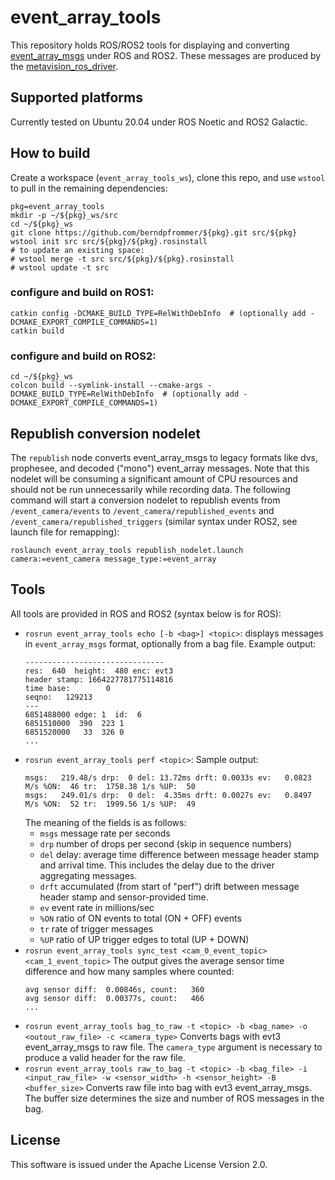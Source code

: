 # event_array_tools

This repository holds ROS/ROS2 tools for displaying and converting
[event_array_msgs](https://github.com/berndpfrommer/event_array_msgs)
under ROS and ROS2. These messages are produced by the
[metavision_ros_driver](https://github.com/berndpfrommer/metavision_ros_driver).

## Supported platforms

Currently tested on Ubuntu 20.04 under ROS Noetic and ROS2 Galactic.

## How to build
Create a workspace (``event_array_tools_ws``), clone this repo, and use ``wstool``
to pull in the remaining dependencies:

```
pkg=event_array_tools
mkdir -p ~/${pkg}_ws/src
cd ~/${pkg}_ws
git clone https://github.com/berndpfrommer/${pkg}.git src/${pkg}
wstool init src src/${pkg}/${pkg}.rosinstall
# to update an existing space:
# wstool merge -t src src/${pkg}/${pkg}.rosinstall
# wstool update -t src
```

### configure and build on ROS1:

```
catkin config -DCMAKE_BUILD_TYPE=RelWithDebInfo  # (optionally add -DCMAKE_EXPORT_COMPILE_COMMANDS=1)
catkin build
```

### configure and build on ROS2:

```
cd ~/${pkg}_ws
colcon build --symlink-install --cmake-args -DCMAKE_BUILD_TYPE=RelWithDebInfo  # (optionally add -DCMAKE_EXPORT_COMPILE_COMMANDS=1)
```

## Republish conversion nodelet

The ``republish`` node converts event_array_msgs to legacy formats
like dvs, prophesee, and decoded ("mono") event_array messages. Note
that this nodelet will be consuming a significant amount of CPU
resources and should not be run unnecessarily while recording data.
The following command will start a conversion nodelet to republish
events from ``/event_camera/events`` to
``/event_camera/republished_events`` and
``/event_camera/republished_triggers``
(similar syntax under ROS2, see launch file for remapping):
```
roslaunch event_array_tools republish_nodelet.launch camera:=event_camera message_type:=event_array
```

## Tools

All tools are provided in ROS and ROS2 (syntax below is for ROS):

- ``rosrun event_array_tools echo [-b <bag>] <topic>``: displays messages in
  ``event_array_msgs`` format, optionally from a bag file. Example output:
  ```
  -------------------------------
  res:  640  height:  480 enc: evt3
  header stamp: 1664227781775114816
  time base:        0
  seqno:   129213
  ---
  6851488000 edge: 1  id:  6
  6851510000  390  223 1
  6851520000   33  326 0
  ...
  ```
- ``rosrun event_array_tools perf <topic>``:
  Sample output:
  ```
  msgs:   219.48/s drp:  0 del: 13.72ms drft: 0.0033s ev:   0.0823 M/s %ON:  46 tr:  1758.38 1/s %UP:  50
  msgs:   249.01/s drp:  0 del:  4.35ms drft: 0.0027s ev:   0.8497 M/s %ON:  52 tr:  1999.56 1/s %UP:  49
   ```
   The meaning of the fields is as follows:
   - ``msgs`` message rate per seconds
   - ``drp`` number of drops per second (skip in sequence numbers)
   - ``del`` delay: average time difference between message header
     stamp and arrival time. This includes the delay due to the driver
     aggregating messages.
   - ``drft`` accumulated (from start of "perf") drift between message
     header stamp and sensor-provided time.
   - ``ev`` event rate in millions/sec
   - ``%ON`` ratio of ON events to total (ON + OFF) events
   - ``tr`` rate of trigger messages
   - ``%UP`` ratio of UP trigger edges to total (UP + DOWN)
- ``rosrun event_array_tools sync_test <cam_0_event_topic> <cam_1_event_topic>``
  The output gives the average sensor time difference and how many
  samples where counted:
  ```
  avg sensor diff:  0.00846s, count:   360
  avg sensor diff:  0.00377s, count:   466
  ...
  ```
- ``rosrun event_array_tools bag_to_raw -t <topic> -b <bag_name> -o <outout_raw_file> -c <camera_type>`` 
  Converts bags with evt3 event_array_msgs to raw file. The
  ``camera_type`` argument is necessary to produce a valid header for
  the raw file.
- ``rosrun event_array_tools raw_to_bag -t <topic> -b <bag_file> -i <input_raw_file> -w <sensor_width> -h <sensor_height> -B <buffer_size>``
  Converts raw file into bag with evt3 event_array_msgs. The buffer
  size determines the size and number of ROS messages in the bag.
  
## License

This software is issued under the Apache License Version 2.0.
